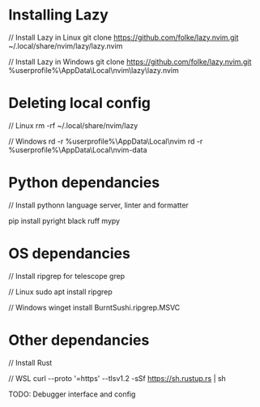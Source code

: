 # Installing Lazy

// Install Lazy in Linux
git clone https://github.com/folke/lazy.nvim.git ~/.local/share/nvim/lazy/lazy.nvim

// Install Lazy in Windows
git clone https://github.com/folke/lazy.nvim.git %userprofile%\AppData\Local\nvim\lazy\lazy.nvim

# Deleting local config 

// Linux
rm -rf ~/.local/share/nvim/lazy

// Windows
rd -r %userprofile%\AppData\Local\nvim
rd -r %userprofile%\AppData\Local\nvim-data

# Python dependancies

// Install pythonn language server, linter and formatter

pip install pyright black ruff mypy


# OS dependancies

// Install ripgrep for telescope grep

// Linux
sudo apt install ripgrep

// Windows
winget install BurntSushi.ripgrep.MSVC


# Other dependancies

// Install Rust

// WSL
curl --proto '=https' --tlsv1.2 -sSf https://sh.rustup.rs | sh


TODO: Debugger interface and config